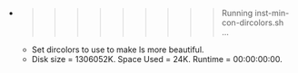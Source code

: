 * >>>>>>>>> Running inst-min-con-dircolors.sh ...
  * Set dircolors to use  to make ls more beautiful.
  * Disk size = 1306052K. Space Used = 24K. Runtime = 00:00:00:00.
